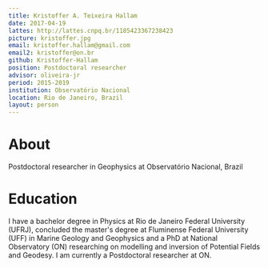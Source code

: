 ```yaml
---
title: Kristoffer A. Teixeira Hallam
date: 2017-04-19
lattes: http://lattes.cnpq.br/1185423367238423
picture: kristoffer.jpg
email: kristoffer.hallam@gmail.com
email2: kristoffer@on.br
github: Kristoffer-Hallam
position: Postdoctoral researcher
advisor: oliveira-jr
period: 2015-2019
institution: Observatório Nacional
location: Rio de Janeiro, Brazil
layout: person
---
```


# About

Postdoctoral researcher in Geophysics at Observatório Nacional, Brazil

# Education

I have a bachelor degree in Physics at Rio de Janeiro Federal University (UFRJ),
concluded the master's degree at Fluminense Federal University (UFF) in
Marine Geology and Geophysics and a PhD at National
Observatory (ON) researching on modelling and inversion of Potential
Fields and Geodesy. I am currently a Postdoctoral researcher at ON.
